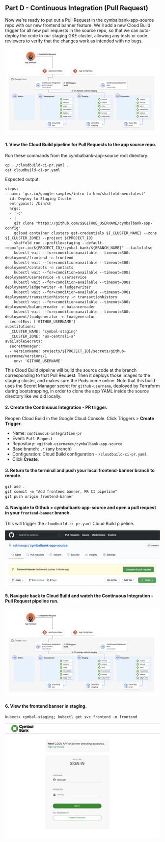 
## Part D - Continuous Integration (Pull Request)

Now we're ready to put out a Pull Request in the cymbalbank-app-source repo with our new frontend banner feature. We'll add a new Cloud Build trigger for all new pull requests in the source repo, so that we can auto-deploy the code to our staging GKE cluster, allowing any tests or code reviewers to verify that the changes work as intended with no bugs.  

![screenshot](screenshots/pull-request-ci.jpg)
 

#### 1. **View the Cloud Build pipeline for Pull Requests to the app source repo**. 

Run these commands from the cymbalbank-app-source root directory: 

```
cp ../cloudbuild-ci-pr.yaml . 
cat cloudbuild-ci-pr.yaml
```

Expected output: 

```
steps: 
- name: 'gcr.io/google-samples/intro-to-krm/skaffold-mvn:latest'
  id: Deploy to Staging Cluster 
  entrypoint: /bin/sh
  args:
  - '-c'
  - |
    git clone "https://github.com/$$GITHUB_USERNAME/cymbalbank-app-config"
    gcloud container clusters get-credentials ${_CLUSTER_NAME} --zone ${_CLUSTER_ZONE} --project ${PROJECT_ID} 
    skaffold run --profile=staging --default-repo="gcr.io/${PROJECT_ID}/cymbal-bank/${BRANCH_NAME}" --tail=false
    kubectl wait --for=condition=available --timeout=300s deployment/frontend -n frontend 
    kubectl wait --for=condition=available --timeout=300s deployment/contacts -n contacts 
    kubectl wait --for=condition=available --timeout=300s deployment/userservice -n userservice 
    kubectl wait --for=condition=available --timeout=300s deployment/ledgerwriter -n ledgerwriter 
    kubectl wait --for=condition=available --timeout=300s deployment/transactionhistory -n transactionhistory 
    kubectl wait --for=condition=available --timeout=300s deployment/balancereader -n balancereader 
    kubectl wait --for=condition=available --timeout=300s deployment/loadgenerator -n loadgenerator
  secretEnv: ['GITHUB_USERNAME']
substitutions:
  _CLUSTER_NAME: 'cymbal-staging'
  _CLUSTER_ZONE: 'us-central1-a'
availableSecrets:
  secretManager:
  - versionName: projects/${PROJECT_ID}/secrets/github-username/versions/1 
    env: 'GITHUB_USERNAME'
```

This Cloud Build pipeline will build the source code at the branch corresponding to that Pull Request. Then it deploys those images to the staging cluster, and makes sure the Pods come online. Note that this build uses the Secret Manager secret for `github-username`, deployed by Terraform during bootstrapping, in order to clone the app YAML inside the source directory like we did locally. 

#### 2. **Create the Continuous Integration - PR trigger.** 

Reopen Cloud Build in the Google Cloud Console. Click Triggers > **Create Trigger**. 

- Name: `continuous-integration-pr` 
- Event: `Pull Request` 
- Repository: `<github-username>/cymbalbank-app-source` 
- Base branch: `.*` (any branch)
- Configuration: Cloud Build configuration - `/cloudbuild-ci-pr.yaml` 
- Click **Create**. 

#### 3. **Return to the terminal and push your local frontend-banner branch to remote.**

```
git add .
git commit -m "Add frontend banner, PR CI pipeline" 
git push origin frontend-banner
```

#### 4. **Navigate to Github > cymbalbank-app-source and open a pull request in your `frontend-banner` branch.** 

This will trigger the `cloudbuild-ci-pr.yaml` Cloud Build pipeline.  

![github-pr](screenshots/github-open-pr.png)

#### 5. **Navigate back to Cloud Build and watch the Continuous Integration - Pull Request pipeline run.** 

![ci-pr](screenshots/pull-request-ci.jpg)

#### 6. **View the frontend banner in staging.**

```
kubectx cymbal-staging; kubectl get svc frontend -n frontend
```

![banner](screenshots/login-banner.png)
